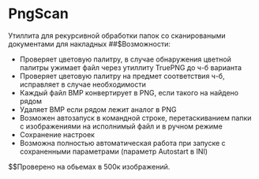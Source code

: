 # PngScan
Утиллита для рекурсивной обработки папок со сканироваными документами для накладных
##$Возможности:
 - Проверяет цветовую палитру, в случае обнаружения цветной палитры ужимает файл через утиллиту TruePNG до ч-б варианта
 - Проверяет цветовую палитру на предмет соответствия ч-б, исправляет в случае необходимости
 - Каждый файл BMP конвертирует в PNG, если такого на найдено рядом
 - Удаляет BMP если рядом лежит аналог в PNG
 - Возможен автозапуск в командной строке, перетаскиванием папки с изображениями на исполнимый файл и в ручном режиме
 - Сохранение настроек
 - Возможна полностью автоматическая работа при запуске с сохраненными параметрами (параметр Autostart в INI)

$$Проверено на обьемах в 500к изображений.
